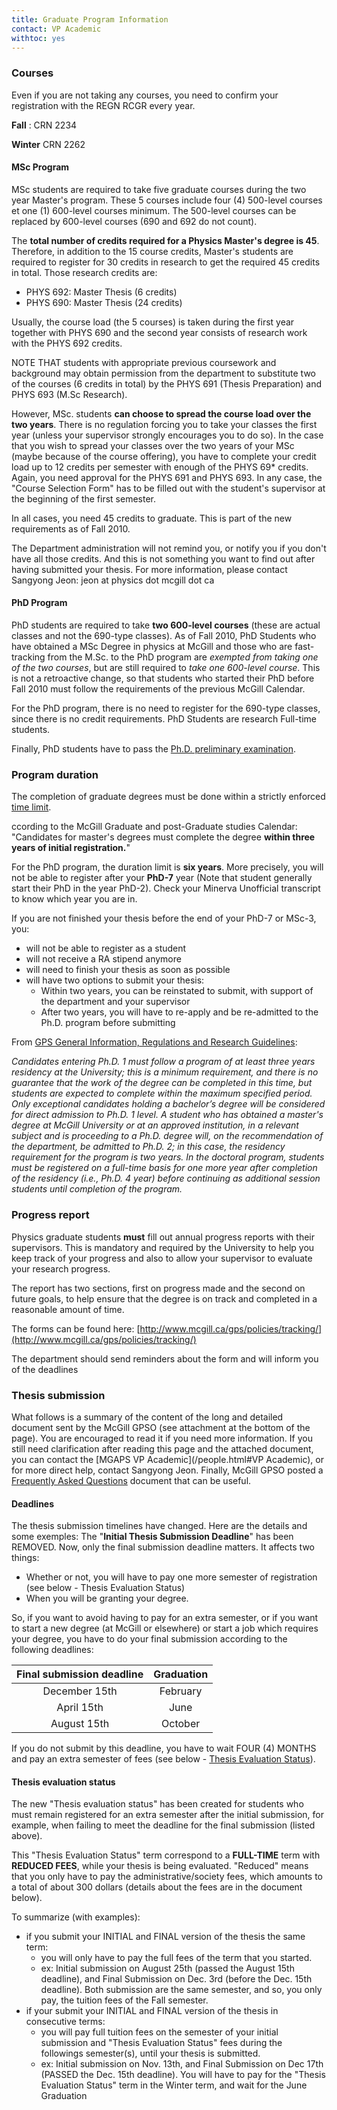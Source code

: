 ```yaml
---
title: Graduate Program Information
contact: VP Academic
withtoc: yes
---
```


### Courses

<!-- Special CSS notification for very important stuff -->
<div class="notification is-warning">
Even if you are not taking any courses, you need to confirm your registration with the REGN RCGR every year.

__Fall__ : CRN 2234

__Winter__ CRN 2262
</div>

#### MSc Program

MSc students are required to take five graduate courses during the two year Master's program. These 5 courses include four (4) 500-level courses et one (1) 600-level courses minimum. The 500-level courses can be replaced by 600-level courses (690 and 692 do not count).

The __total number of credits required for a Physics Master's degree is 45__. Therefore, in addition to the 15 course credits, Master's students are required to register for 30 credits in research to get the required 45 credits in total.  Those research credits are: 

* PHYS 692: Master Thesis (6 credits)
* PHYS 690: Master Thesis (24 credits)

Usually, the course load (the 5 courses) is taken during the first year together with PHYS 690 and the second year consists of research work with the PHYS 692 credits.  

NOTE THAT students with appropriate previous coursework and background may obtain permission from the department to substitute two of the courses (6 credits in total) by the PHYS 691 (Thesis Preparation) and PHYS 693 (M.Sc Research).

However, MSc. students __can choose to spread the course load over the two years__. There is no regulation forcing you to take your classes the first year (unless your supervisor strongly encourages you to do so). In the case that you wish to spread your classes over the two years of your MSc (maybe because of the course offering), you have to complete your credit load up to 12 credits per semester with enough of the PHYS 69* credits. Again, you need approval for the PHYS 691 and PHYS 693. In any case, the "Course Selection Form" has to be filled out with the student's supervisor at the beginning of the first semester.

<div class="notification is-warning">
In all cases, you need 45 credits to graduate. This is part of the new requirements as of Fall 2010.
</div>

The Department administration will not remind you, or notify you if you don't have all those credits. And this is not something you want to find out after having submitted your thesis. For more information, please contact Sangyong Jeon: jeon at physics dot mcgill dot ca

#### PhD Program

PhD students are required to take __two 600-level courses__ (these are actual classes and not the 690-type classes). As of Fall 2010, PhD Students who have obtained a MSc Degree in physics at McGill and those who are fast-tracking from the M.Sc. to the PhD program are _exempted from taking one of the two courses_, but are still required to _take one 600-level course_. This is not a retroactive change, so that students who started their PhD before Fall 2010 must follow the requirements of the previous McGill Calendar. 

For the PhD program, there is no need to register for the 690-type classes, since there is no credit requirements. PhD Students are research Full-time students. 

Finally, PhD students have to pass the [Ph.D. preliminary examination](/academic/prelim.html).

### Program duration

The completion of graduate degrees must be done within a strictly enforced [time limit](http://www.mcgill.ca/gps/students/thesis/deadlines/).

ccording to the McGill Graduate and post-Graduate studies Calendar:
"Candidates for master's degrees must complete the degree __within three years of initial registration.__"

For the PhD program, the duration limit is __six years__. More precisely, you will not be able to register after your __PhD-7__ year (Note that student generally start their PhD in the year PhD-2). Check your Minerva Unofficial transcript to know which year you are in.

If you are not finished your thesis before the end of your PhD-7 or MSc-3, you:

* will not be able to register as a student
* will not receive a RA stipend anymore
* will need to finish your thesis as soon as possible
* will have two options to submit your thesis:
    * Within two years, you can be reinstated to submit, with support of the department and your supervisor
    * After two years, you will have to re-apply and be re-admitted to the Ph.D. program before submitting

From [GPS General Information, Regulations and Research Guidelines](http://coursecalendar.mcgill.ca/gradgi201011/wwhelp/wwhimpl/js/html/wwhelp.htm):

_Candidates entering Ph.D. 1 must follow a program of at least three years residency at the University; this is a minimum require­ment, and there is no guarantee that the work of the degree can be completed in this time, but students are expected to complete within the maximum specified period. Only exceptional candidates holding a bachelor’s degree will be considered for direct admission to Ph.D. 1 level.
A student who has obtained a master's degree at McGill Univer­sity or at an approved institution, in a relevant subject and is pro­ceeding to a Ph.D. degree will, on the recommendation of the department, be admitted to Ph.D. 2; in this case, the residency requirement for the program is two years. 
In the doctoral program, students must be registered on a full-time basis for one more year after completion of the residency (i.e., Ph.D. 4 year) before continuing as additional session students until completion of the program._

### Progress report

Physics graduate students __must__ fill out annual progress reports with their supervisors.
This is mandatory and required by the University to help you keep track of your progress and also to allow your supervisor to evaluate your research progress.

The report has two sections, first on progress made and the second on future goals, to help ensure that the degree is on track and completed in a reasonable amount of time.

The forms can be found here: [http://www.mcgill.ca/gps/policies/tracking/](http://www.mcgill.ca/gps/policies/tracking/)

The department should send reminders about the form and will inform you of the deadlines

### Thesis submission

What follows is a summary of the content of the long and detailed document sent by the McGill GPSO (see attachment at the bottom of the page).
You are encouraged to read it if you need more information. If you still need clarification after reading this page and the attached document, you can contact the [MGAPS VP Academic](/people.html#VP Academic), or for more direct help, contact Sangyong Jeon. Finally, McGill GPSO posted a [Frequently Asked Questions](http://www.mcgill.ca/files/gps/ThesisSubmissionDeadlinesGraduationFeesFAQ.pdf) document that can be useful.

#### Deadlines

The thesis submission timelines have changed. Here are the details and some exemples:
The "__Initial Thesis Submission Deadline__" has been REMOVED.
Now, only the final submission deadline matters. It affects two things:
* Whether or not, you will have to pay one more semester of registration (see below - Thesis Evaluation Status)
* When you will be granting your degree.

So, if you want to avoid having to pay for an extra semester, or if you want to start a new degree (at McGill or elsewhere) or start a job which requires your degree, you have to do your final submission according to the following deadlines:

<!-- 
    Markdown table reference:
    https://github.com/adam-p/markdown-here/wiki/Markdown-Cheatsheet#tables
-->
  Final submission deadline | Graduation
 :-------------------------:|:----------:
   December 15th            | February
   April 15th               | June
   August 15th              | October

If you do not submit by this deadline, you have to wait FOUR (4) MONTHS and pay an extra semester of fees (see below - [Thesis Evaluation Status](#thesis-evaluation-status)).

#### Thesis evaluation status

The new "Thesis evaluation status" has been created for students who must remain registered for an extra semester after the initial submission, for example, when failing to meet the deadline for the final submission (listed above).

This "Thesis Evaluation Status" term correspond to a __FULL-TIME__ term with __REDUCED FEES__, while your thesis is being evaluated. "Reduced" means that you only have to pay the administrative/society fees, which amounts to a total of about 300 dollars (details about the fees are in the document below).

To summarize (with examples):

* if you submit your INITIAL and FINAL version of the thesis the same term:
    * you will only have to pay the full fees of the term that you started.
    * ex: Initial submission on August 25th (passed the August 15th deadline), and Final Submission on Dec. 3rd (before the Dec. 15th deadline). Both submission are the same semester, and so, you only pay, the tuition fees of the Fall semester.
* if your submit your INITIAL and FINAL version of the thesis in consecutive terms:
    * you will pay full tuition fees on the semester of your initial submission and "Thesis Evaluation Status" fees during the followings semester(s), until your thesis is submitted.
    * ex: Initial submission on Nov. 13th, and Final Submission on Dec 17th (PASSED the Dec. 15th deadline). You will have to pay for the "Thesis Evaluation Status" term in the Winter term, and wait for the June Graduation